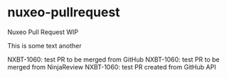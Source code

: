 # nuxeo-pullrequest
Nuxeo Pull Request WIP

This is some text
another

NXBT-1060: test PR to be merged from GitHub
NXBT-1060: test PR to be merged from NinjaReview
NXBT-1060: test PR created from GitHub API

